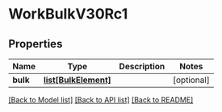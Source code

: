 # WorkBulkV30Rc1

## Properties
Name | Type | Description | Notes
------------ | ------------- | ------------- | -------------
**bulk** | [**list[BulkElement]**](BulkElement.md) |  | [optional] 

[[Back to Model list]](../README.md#documentation-for-models) [[Back to API list]](../README.md#documentation-for-api-endpoints) [[Back to README]](../README.md)


